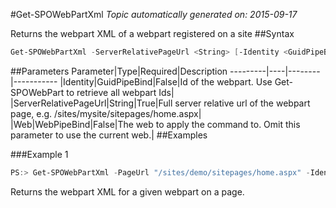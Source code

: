 #Get-SPOWebPartXml
*Topic automatically generated on: 2015-09-17*

Returns the webpart XML of a webpart registered on a site
##Syntax
```powershell
Get-SPOWebPartXml -ServerRelativePageUrl <String> [-Identity <GuidPipeBind>] [-Web <WebPipeBind>]
```


##Parameters
Parameter|Type|Required|Description
---------|----|--------|-----------
|Identity|GuidPipeBind|False|Id of the webpart. Use Get-SPOWebPart to retrieve all webpart Ids|
|ServerRelativePageUrl|String|True|Full server relative url of the webpart page, e.g. /sites/mysite/sitepages/home.aspx|
|Web|WebPipeBind|False|The web to apply the command to. Omit this parameter to use the current web.|
##Examples

###Example 1
```powershell
PS:> Get-SPOWebPartXml -PageUrl "/sites/demo/sitepages/home.aspx" -Identity a2875399-d6ff-43a0-96da-be6ae5875f82
```
Returns the webpart XML for a given webpart on a page.
<!-- Ref: 7C0E7D39B1D8B0333EFE46CE9E314C69 -->
